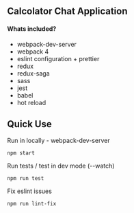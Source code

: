 ## Calcolator Chat Application

#### Whats included?

- webpack-dev-server
- webpack 4
- eslint configuration + prettier 
- redux
- redux-saga
- sass
- jest
- babel
- hot reload


## Quick Use

Run in locally - webpack-dev-server

```
npm start
```

Run tests / test in dev mode (--watch)

```
npm run test
```

Fix eslint issues

```
npm run lint-fix
```
